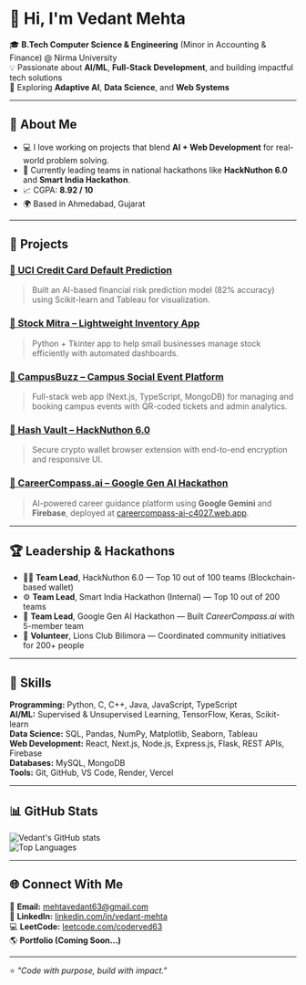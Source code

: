 # 👋 Hi, I'm Vedant Mehta  

🎓 **B.Tech Computer Science & Engineering** (Minor in Accounting & Finance) @ Nirma University  
💡 Passionate about **AI/ML**, **Full-Stack Development**, and building impactful tech solutions  
🚀 Exploring **Adaptive AI**, **Data Science**, and **Web Systems**  

---

## 🧠 About Me  
- 💻 I love working on projects that blend **AI + Web Development** for real-world problem solving.  
- 🧩 Currently leading teams in national hackathons like **HackNuthon 6.0** and **Smart India Hackathon**.  
- 📈 CGPA: **8.92 / 10**  
- 🌍 Based in Ahmedabad, Gujarat  

---

## 💼 Projects  

### [🔹 UCI Credit Card Default Prediction](https://github.com/coderved63/UCI_CREDIT_CARD_DEFAULT_PREDICTION)
> Built an AI-based financial risk prediction model (82% accuracy) using Scikit-learn and Tableau for visualization.

### [🔹 Stock Mitra – Lightweight Inventory App](https://github.com/coderved63/coderved63-Stock_Mitra-Stock-Management-App-Python-)
> Python + Tkinter app to help small businesses manage stock efficiently with automated dashboards.

### [🔹 CampusBuzz – Campus Social Event Platform](https://github.com/coderved63/Campusbuzz-Campus-Event-Management)
> Full-stack web app (Next.js, TypeScript, MongoDB) for managing and booking campus events with QR-coded tickets and admin analytics.

### [🔹 Hash Vault – HackNuthon 6.0](https://github.com/coderved63/HackNuthon-Crypto-Wallet)
> Secure crypto wallet browser extension with end-to-end encryption and responsive UI.

### [🔹 CareerCompass.ai – Google Gen AI Hackathon](https://github.com/coderved63/GOOGLE_GEN_AI_HACKATHON_CAREER_ADVISOR)
> AI-powered career guidance platform using **Google Gemini** and **Firebase**, deployed at [careercompass-ai-c4027.web.app](https://careercompass-ai-c4027.web.app).

---

## 🏆 Leadership & Hackathons  
- 👨‍💻 **Team Lead**, HackNuthon 6.0 — Top 10 out of 100 teams (Blockchain-based wallet)  
- ⚙️ **Team Lead**, Smart India Hackathon (Internal) — Top 10 out of 200 teams  
- 🤖 **Team Lead**, Google Gen AI Hackathon — Built *CareerCompass.ai* with 5-member team  
- 💬 **Volunteer**, Lions Club Bilimora — Coordinated community initiatives for 200+ people  

---

## 🧩 Skills  

**Programming:** Python, C, C++, Java, JavaScript, TypeScript  
**AI/ML:** Supervised & Unsupervised Learning, TensorFlow, Keras, Scikit-learn  
**Data Science:** SQL, Pandas, NumPy, Matplotlib, Seaborn, Tableau  
**Web Development:** React, Next.js, Node.js, Express.js, Flask, REST APIs, Firebase  
**Databases:** MySQL, MongoDB  
**Tools:** Git, GitHub, VS Code, Render, Vercel  

---

## 📊 GitHub Stats  
![Vedant's GitHub stats](https://github-readme-stats.vercel.app/api?username=coderved63&show_icons=true&theme=tokyonight)  
![Top Languages](https://github-readme-stats.vercel.app/api/top-langs/?username=coderved63&layout=compact&theme=tokyonight)  

---

## 🌐 Connect With Me  
📧 **Email:** [mehtavedant63@gmail.com](mailto:mehtavedant63@gmail.com)  
💼 **LinkedIn:** [linkedin.com/in/vedant-mehta](https://linkedin.com/in/vedant-mehta)  
💻 **LeetCode:** [leetcode.com/coderved63](https://leetcode.com/coderved63)  
🌎 **Portfolio (Coming Soon...)**  

---
⭐ *"Code with purpose, build with impact."*
